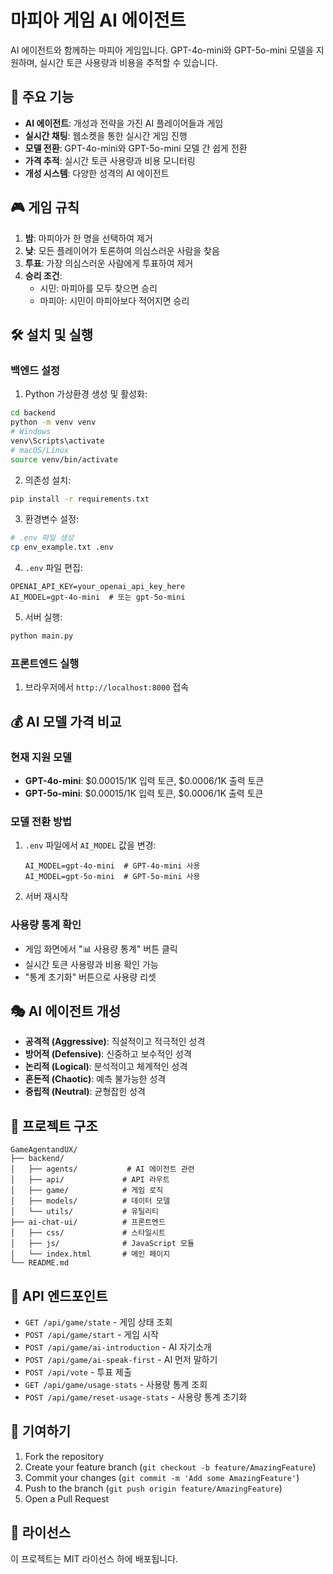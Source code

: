 # 마피아 게임 AI 에이전트

AI 에이전트와 함께하는 마피아 게임입니다. GPT-4o-mini와 GPT-5o-mini 모델을 지원하며, 실시간 토큰 사용량과 비용을 추적할 수 있습니다.

## 🚀 주요 기능

- **AI 에이전트**: 개성과 전략을 가진 AI 플레이어들과 게임
- **실시간 채팅**: 웹소켓을 통한 실시간 게임 진행
- **모델 전환**: GPT-4o-mini와 GPT-5o-mini 모델 간 쉽게 전환
- **가격 추적**: 실시간 토큰 사용량과 비용 모니터링
- **개성 시스템**: 다양한 성격의 AI 에이전트

## 🎮 게임 규칙

1. **밤**: 마피아가 한 명을 선택하여 제거
2. **낮**: 모든 플레이어가 토론하여 의심스러운 사람을 찾음
3. **투표**: 가장 의심스러운 사람에게 투표하여 제거
4. **승리 조건**: 
   - 시민: 마피아를 모두 찾으면 승리
   - 마피아: 시민이 마피아보다 적어지면 승리

## 🛠️ 설치 및 실행

### 백엔드 설정

1. Python 가상환경 생성 및 활성화:
```bash
cd backend
python -m venv venv
# Windows
venv\Scripts\activate
# macOS/Linux
source venv/bin/activate
```

2. 의존성 설치:
```bash
pip install -r requirements.txt
```

3. 환경변수 설정:
```bash
# .env 파일 생성
cp env_example.txt .env
```

4. `.env` 파일 편집:
```env
OPENAI_API_KEY=your_openai_api_key_here
AI_MODEL=gpt-4o-mini  # 또는 gpt-5o-mini
```

5. 서버 실행:
```bash
python main.py
```

### 프론트엔드 실행

1. 브라우저에서 `http://localhost:8000` 접속

## 💰 AI 모델 가격 비교

### 현재 지원 모델
- **GPT-4o-mini**: $0.00015/1K 입력 토큰, $0.0006/1K 출력 토큰
- **GPT-5o-mini**: $0.00015/1K 입력 토큰, $0.0006/1K 출력 토큰

### 모델 전환 방법
1. `.env` 파일에서 `AI_MODEL` 값을 변경:
   ```env
   AI_MODEL=gpt-4o-mini  # GPT-4o-mini 사용
   AI_MODEL=gpt-5o-mini  # GPT-5o-mini 사용
   ```

2. 서버 재시작

### 사용량 통계 확인
- 게임 화면에서 "📊 사용량 통계" 버튼 클릭
- 실시간 토큰 사용량과 비용 확인 가능
- "통계 초기화" 버튼으로 사용량 리셋

## 🎭 AI 에이전트 개성

- **공격적 (Aggressive)**: 직설적이고 적극적인 성격
- **방어적 (Defensive)**: 신중하고 보수적인 성격
- **논리적 (Logical)**: 분석적이고 체계적인 성격
- **혼돈적 (Chaotic)**: 예측 불가능한 성격
- **중립적 (Neutral)**: 균형잡힌 성격

## 📁 프로젝트 구조

```
GameAgentandUX/
├── backend/
│   ├── agents/           # AI 에이전트 관련
│   ├── api/             # API 라우트
│   ├── game/            # 게임 로직
│   ├── models/          # 데이터 모델
│   └── utils/           # 유틸리티
├── ai-chat-ui/          # 프론트엔드
│   ├── css/             # 스타일시트
│   ├── js/              # JavaScript 모듈
│   └── index.html       # 메인 페이지
└── README.md
```

## 🔧 API 엔드포인트

- `GET /api/game/state` - 게임 상태 조회
- `POST /api/game/start` - 게임 시작
- `POST /api/game/ai-introduction` - AI 자기소개
- `POST /api/game/ai-speak-first` - AI 먼저 말하기
- `POST /api/vote` - 투표 제출
- `GET /api/game/usage-stats` - 사용량 통계 조회
- `POST /api/game/reset-usage-stats` - 사용량 통계 초기화

## 🤝 기여하기

1. Fork the repository
2. Create your feature branch (`git checkout -b feature/AmazingFeature`)
3. Commit your changes (`git commit -m 'Add some AmazingFeature'`)
4. Push to the branch (`git push origin feature/AmazingFeature`)
5. Open a Pull Request

## 📄 라이선스

이 프로젝트는 MIT 라이선스 하에 배포됩니다.